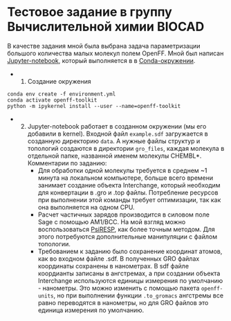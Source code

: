 # Тестовое задание в группу Вычислительной химии BIOCAD
В качестве задания мной была выбрана задача параметризации большого количества малых молекул полем OpenFF. Мной был написан [Jupyter-notebook](./openff.ipynb), который выполняется в
в [Conda-окружении](./environment.yml). 

* 1. Создание окружения
```
conda env create -f environment.yml
conda activate openff-toolkit
python -m ipykernel install --user --name=openff-toolkit
```
* 2. Jupyter-notebook работает в созданном окружении (мы его добавили в kernel). Входной файл `example.sdf` загружается в созданную директорию `data`. А
     нужные файлы структур и топологий создаются в директории `gro_files`, каждая молекула в отдельной папке, названной именем молекулы CHEMBL*.\
     Комментарии по заданию:
     * Для обработки одной молекулы требуется в среднем ~1 минута на локальном компьютере, больше всего времени занимает создание объекта Interchange, который необходим для
       конвертации в .gro и .top файлы. Потребление ресурсов при выполнении этой команды требует оптимизации, так как она выполняется на одном CPU.
     * Расчет частичных зарядов производится в силовом поле Sage с помощью AM1/BCC. На мой взгляд можно воспользоваться [PsiRESP](https://psiresp.readthedocs.io/en/latest/), как более
       точным методом. Для этого потребуются дополнительные манипуляции с файлом топологии.
     * Требованием к заданию было сохранение координат атомов, как во входном файле .sdf. В полученных GRO файлах координаты сохранены в нанометрах. В sdf файле коордианты записаны в ангстремах,
       а при создании объекта Interchange используются единицы измерения по умолчанию - нанометры. Это можно изменить с помощью пакета `openff-units`, но при выполнении функции `.to_gromacs`
       ангстремы все равно переводятся в нанометры, но для GRO файлов это единица измерения по умолчанию.

